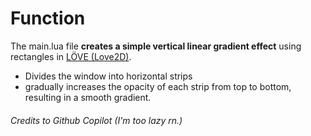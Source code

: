 # Function
The main.lua file **creates a simple vertical linear gradient effect** using rectangles in [LÖVE (Love2D)](https://love2d.org). 
* Divides the window into horizontal strips 
* gradually increases the opacity of each strip from top to bottom, resulting in a smooth gradient.

###### Credits to Github Copilot (I'm too lazy rn.)